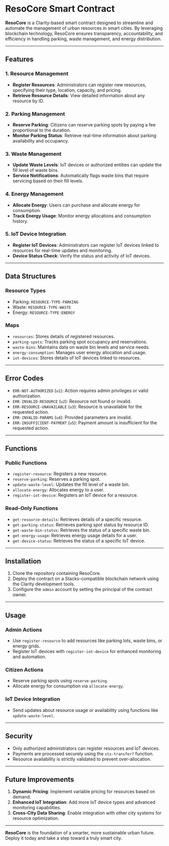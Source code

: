 # ResoCore Smart Contract  

**ResoCore** is a Clarity-based smart contract designed to streamline and automate the management of urban resources in smart cities. By leveraging blockchain technology, ResoCore ensures transparency, accountability, and efficiency in handling parking, waste management, and energy distribution.

---

## Features  

### 1. **Resource Management**  
- **Register Resources**: Administrators can register new resources, specifying their type, location, capacity, and pricing.  
- **Retrieve Resource Details**: View detailed information about any resource by ID.  

### 2. **Parking Management**  
- **Reserve Parking**: Citizens can reserve parking spots by paying a fee proportional to the duration.  
- **Monitor Parking Status**: Retrieve real-time information about parking availability and occupancy.  

### 3. **Waste Management**  
- **Update Waste Levels**: IoT devices or authorized entities can update the fill level of waste bins.  
- **Service Notifications**: Automatically flags waste bins that require servicing based on their fill levels.  

### 4. **Energy Management**  
- **Allocate Energy**: Users can purchase and allocate energy for consumption.  
- **Track Energy Usage**: Monitor energy allocations and consumption history.  

### 5. **IoT Device Integration**  
- **Register IoT Devices**: Administrators can register IoT devices linked to resources for real-time updates and monitoring.  
- **Device Status Check**: Verify the status and activity of IoT devices.  

---

## Data Structures  

### **Resource Types**  
- Parking: `RESOURCE-TYPE-PARKING`  
- Waste: `RESOURCE-TYPE-WASTE`  
- Energy: `RESOURCE-TYPE-ENERGY`  

### **Maps**  
- `resources`: Stores details of registered resources.  
- `parking-spots`: Tracks parking spot occupancy and reservations.  
- `waste-bins`: Maintains data on waste bin levels and service needs.  
- `energy-consumption`: Manages user energy allocation and usage.  
- `iot-devices`: Stores details of IoT devices linked to resources.  

---

## Error Codes  

- `ERR-NOT-AUTHORIZED` (`u1`): Action requires admin privileges or valid authorization.  
- `ERR-INVALID-RESOURCE` (`u2`): Resource not found or invalid.  
- `ERR-RESOURCE-UNAVAILABLE` (`u3`): Resource is unavailable for the requested action.  
- `ERR-INVALID-PARAMS` (`u4`): Provided parameters are invalid.  
- `ERR-INSUFFICIENT-PAYMENT` (`u5`): Payment amount is insufficient for the requested action.  

---

## Functions  

### Public Functions  
- `register-resource`: Registers a new resource.  
- `reserve-parking`: Reserves a parking spot.  
- `update-waste-level`: Updates the fill level of a waste bin.  
- `allocate-energy`: Allocates energy to a user.  
- `register-iot-device`: Registers an IoT device for a resource.  

### Read-Only Functions  
- `get-resource-details`: Retrieves details of a specific resource.  
- `get-parking-status`: Retrieves parking spot status by resource ID.  
- `get-waste-bin-status`: Retrieves the status of a specific waste bin.  
- `get-energy-usage`: Retrieves energy usage details for a user.  
- `get-device-status`: Retrieves the status of a specific IoT device.  

---

## Installation  

1. Clone the repository containing ResoCore.  
2. Deploy the contract on a Stacks-compatible blockchain network using the Clarity development tools.  
3. Configure the `admin` account by setting the principal of the contract owner.  

---

## Usage  

### Admin Actions  
- Use `register-resource` to add resources like parking lots, waste bins, or energy grids.  
- Register IoT devices with `register-iot-device` for enhanced monitoring and automation.  

### Citizen Actions  
- Reserve parking spots using `reserve-parking`.  
- Allocate energy for consumption via `allocate-energy`.  

### IoT Device Integration  
- Send updates about resource usage or availability using functions like `update-waste-level`.  

---

## Security  

- Only authorized administrators can register resources and IoT devices.  
- Payments are processed securely using the `stx-transfer?` function.  
- Resource availability is strictly validated to prevent over-allocation.  

---

## Future Improvements  

1. **Dynamic Pricing**: Implement variable pricing for resources based on demand.  
2. **Enhanced IoT Integration**: Add more IoT device types and advanced monitoring capabilities.  
3. **Cross-City Data Sharing**: Enable integration with other city systems for resource optimization.  

---

**ResoCore** is the foundation of a smarter, more sustainable urban future. Deploy it today and take a step toward a truly smart city.